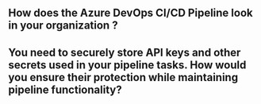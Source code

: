 ## How does the Azure DevOps CI/CD Pipeline look in your organization ?

## You need to securely store API keys and other secrets used in your pipeline tasks. How would you ensure their protection while maintaining pipeline functionality?
